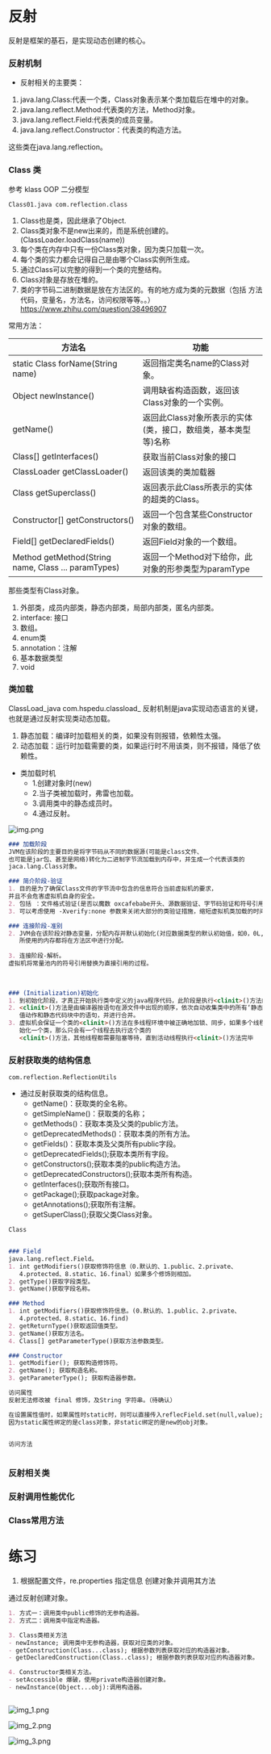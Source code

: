 # 反射

反射是框架的基石，是实现动态创建的核心。

### 反射机制
- 反射相关的主要类：
1. java.lang.Class:代表一个类，Class对象表示某个类加载后在堆中的对象。
2. java.lang.reflect.Method:代表类的方法，Method对象。
3. java.lang.reflect.Field:代表类的成员变量。
4. java.lang.reflect.Constructor：代表类的构造方法。

这些类在java.lang.reflection。

### Class 类
参考 klass OOP 二分模型

    Class01.java com.reflection.class
1. Class也是类，因此继承了Object.
2. Class类对象不是new出来的，而是系统创建的。(ClassLoader.loadClass(name))
3. 每个类在内存中只有一份Class类对象，因为类只加载一次。
4. 每个类的实力都会记得自己是由哪个Class实例所生成。
5. 通过Class可以完整的得到一个类的完整结构。
6. Class对象是存放在堆的。
7. 类的字节码二进制数据是放在方法区的。有的地方成为类的元数据（包括 方法代码，变量名，方法名，访问权限等等。。）
   https://www.zhihu.com/question/38496907


常用方法：

| 方法名                                              | 功能                                                         |
| --------------------------------------------------- | ------------------------------------------------------------ |
| static Class forName(String name)                   | 返回指定类名name的Class对象。                                |
| Object newInstance()                                | 调用缺省构造函数，返回该Class对象的一个实例。                |
| getName()                                           | 返回此Class对象所表示的实体(类，接口，数组类，基本类型等)名称 |
| Class[] getInterfaces()                             | 获取当前Class对象的接口                                      |
| ClassLoader getClassLoader()                        | 返回该类的类加载器                                           |
| Class getSuperclass()                               | 返回表示此Class所表示的实体的超类的Class。                   |
| Constructor[] getConstructors()                     | 返回一个包含某些Constructor对象的数组。                      |
| Field[] getDeclaredFields()                         | 返回Field对象的一个数组。                                    |
| Method getMethod(String name, Class ... paramTypes) | 返回一个Method对下给你，此对象的形参类型为paramType          |


那些类型有Class对象。
1. 外部类，成员内部类，静态内部类，局部内部类，匿名内部类。
2. interface: 接口
3. 数组。
4. enum类
5. annotation：注解
6. 基本数据类型
7. void


### 类加载
ClassLoad_java com.hspedu.classload_
反射机制是java实现动态语言的关键，也就是通过反射实现类动态加载。
1. 静态加载：编译时加载相关的类，如果没有则报错，依赖性太强。
2. 动态加载：运行时加载需要的类，如果运行时不用该类，则不报错，降低了依赖性。

- 类加载时机
  - 1.创建对象时(new)
  - 2.当子类被加载时，弗雷也加载。
  - 3.调用类中的静态成员时。
  - 4.通过反射。

![img.png](img.png)

```markdown
### 加载阶段
JVM在该阶段的主要目的是将字节码从不同的数据源(可能是class文件、
也可能是jar包、甚至是网络)转化为二进制字节流加载到内存中，并生成一个代表该类的
jaca.lang.Class对象。

### 简介阶段-验证
1. 目的是为了确保Class文件的字节流中包含的信息符合当前虚拟机的要求，
并且不会危害虚拟机自身的安全。
2. 包括 ：文件格式验证(是否以魔数 oxcafebabe开头、源数据验证、字节码验证和符号引用验证)
3. 可以考虑使用 -Xverify:none 参数来关闭大部分的类验证措施，缩短虚拟机类加载的时间。

### 连接阶段-准别
2. JVM会在该阶段对静态变量，分配内存并默认初始化(对应数据类型的默认初始值，如0，0L,null,false等)。这些变量
   所使用的内存都将在方法区中进行分配。
  
3. 连接阶段-解析。
虚拟机将常量池内的符号引用替换为直接引用的过程。

   
   
### (Initialization)初始化
1. 到初始化阶段，才真正开始执行类中定义的java程序代码，此阶段是执行<clinit>()方法的过程。
2. <clinit>()方法是由编译器按语句在源文件中出现的顺序，依次自动收集类中的所有‘静态变量’的赋
   值动作和静态代码块中的语句，并进行合并。
3. 虚拟机会保证一个类的<clinit>()方法在多线程环境中被正确地加锁、同步，如果多个线程同时去初
   始化一个类，那么只会有一个线程去执行这个类的
   <clinit>()方法，其他线程都需要阻塞等待，直到活动线程执行<clinit>()方法完毕
```



### 反射获取类的结构信息
    com.reflection.ReflectionUtils
- 通过反射获取类的结构信息。
    - getName()：获取类的全名称。
    - getSimpleName()：获取类的名称；
    - getMethods()：获取本类及父类的public方法。
    - getDeprecatedMethods()：获取本类的所有方法。
    - getFields()：获取本类及父类所有public字段。
    - getDeprecatedFields();获取本类所有字段。
    - getConstructors();获取本类的public构造方法。
    - getDeprecatedConstructors();获取本类所有构造。
    - getInterfaces();获取所有接口。
    - getPackage();获取package对象。
    - getAnnotations();获取所有注解。
    - getSuperClass();获取父类Class对象。


```markdown
Class


### Field
java.lang.reflect.Field。
1. int getModifiers()获取修饰符信息（0.默认的、1.public、2.private、
   4.protected、8.static、16.final）如果多个修饰则相加。
2. getType()获取字段类型。
3. getName()获取字段名称。

### Method
1. int getModifiers()获取修饰符信息。(0.默认的、1.public、2.private、
   4.protected、8.static、16.find)
2. getReturnType()获取返回值类型。
3. getName()获取方法名。
4. Class[] getParameterType()获取方法参数类型。

### Constructor
1. getModifier(); 获取构造修饰符。
2. getName(); 获取构造名称。
3. getParameterType(); 获取构造器参数。

访问属性
反射无法修改被 final 修饰，及String 字符串。（待确认）

在设置属性值时，如果属性时static时，则可以直接传入reflecField.set(null,value);
因为static属性绑定的是class对象，非static绑定的是new的obj对象。


访问方法



```

### 反射相关类


### 反射调用性能优化



### Class常用方法



# 练习

1. 根据配置文件，re.properties 指定信息 创建对象并调用其方法



通过反射创建对象。

```markdown
1. 方式一：调用类中public修饰的无参构造器。
2. 方式二：调用类中指定构造器。

3. Class类相关方法
- newInstance; 调用类中无参构造器，获取对应类的对象。
- getConstruction(Class...class); 根据参数列表获取对应的构造器对象。
- getDeclaredConstruction(Class..class); 根据参数列表获取对应的构造器对象。

4. Constructor类相关方法。
- setAccessible 爆破，使用private构造器创建对象。
- newInstance(Object...obj):调用构造器。



```
![img_1.png](img_1.png)

![img_2.png](img_2.png)

![img_3.png](img_3.png)